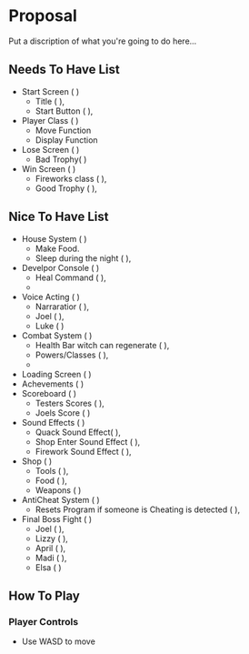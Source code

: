 # Proposal

Put a discription of what you're going to do here...

## Needs To Have List

- Start Screen ( )
    - Title ( ),
    - Start Button ( ),
- Player Class ( )
    - Move Function
    - Display Function
- Lose Screen ( )
    - Bad Trophy( )
- Win Screen ( )
    - Fireworks class ( ),
    - Good Trophy ( ),

## Nice To Have List

- House System ( )
    - Make Food.
    - Sleep during the night ( ),
- Develpor Console ( )
    - Heal Command ( ),
    - 
- Voice Acting ( )
    - Narraratior ( ),
    - Joel ( ),
    - Luke ( )
- Combat System ( )
    - Health Bar witch can regenerate ( ),
    - Powers/Classes ( ),
    - 
- Loading Screen ( )
- Achevements ( )
- Scoreboard ( )
    - Testers Scores ( ),
    - Joels Score ( )
- Sound Effects ( )
    - Quack Sound Effect( ),
    - Shop Enter Sound Effect ( ),
    - Firework Sound Effect ( ),
- Shop ( )
    - Tools ( ),
    - Food ( ),
    - Weapons ( )
- AntiCheat System ( )
    - Resets Program if someone is Cheating is detected ( ),
- Final Boss Fight ( )
    - Joel ( ),
    - Lizzy ( ),
    - April ( ),
    - Madi ( ),
    - Elsa ( )

## How To Play
### Player Controls 
- Use WASD to move
